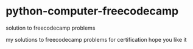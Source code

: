 # python-computer-freecodecamp
solution to freecodecamp problems 

my solutions to freecodecamp problems for certification hope you like it
